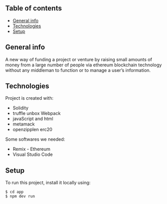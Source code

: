 ## Table of contents
* [General info](#general-info)
* [Technologies](#technologies)
* [Setup](#setup)

## General info
A new way of funding a project or venture by raising small amounts of money from a large number of people via ethereum blockchain technology without any middleman to function or to manage a user’s information.
	
## Technologies
Project is created with:
* Solidity 
* truffle unbox Webpack
* javaScript and html
* metamack
* openzipplen erc20

Some softwares we needed:
* Remix - Ethereum
* Visual Studio Code
	
## Setup
To run this project, install it locally using:

```
$ cd app
$ npm dev run 
```
